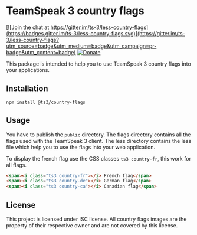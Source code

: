 # TeamSpeak 3 country flags

[![Join the chat at https://gitter.im/ts-3/less-country-flags](https://badges.gitter.im/ts-3/less-country-flags.svg)](https://gitter.im/ts-3/less-country-flags?utm_source=badge&utm_medium=badge&utm_campaign=pr-badge&utm_content=badge)
[![Donate](https://img.shields.io/badge/%E2%99%A5-donate-459042.svg)](https://www.paypal.com/cgi-bin/webscr?cmd=_s-xclick&hosted_button_id=MAKZLQGRSBCT2)

This package is intended to help you to use TeamSpeak 3 country flags into your applications.

## Installation
```
npm install @ts3/country-flags
```

## Usage

You have to publish the `public` directory. The flags directory contains all the flags used with the
TeamSpeak 3 client. The less directory contains the less file which help you to use the flags into your web application.

To display the french flag use the CSS classes `ts3 country-fr`, this work for all flags.

```html
<span><i class="ts3 country-fr"></i> French flag</span>
<span><i class="ts3 country-de"></i> German flag</span>
<span><i class="ts3 country-ca"></i> Canadian flag</span>
```

## License

This project is licensed under ISC license. All country flags images are the property of their respective owner and 
are not covered by this license.
